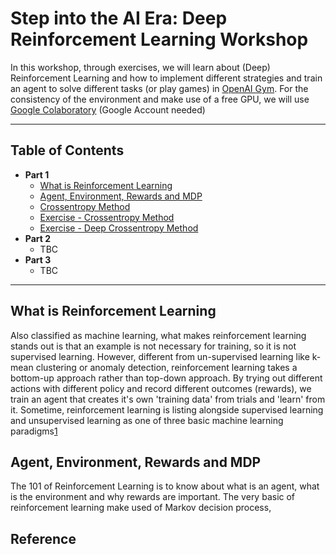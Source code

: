 # Step into the AI Era: Deep Reinforcement Learning Workshop
In this workshop, through exercises, we will learn about (Deep) Reinforcement Learning and how to implement different strategies and train an agent to solve different tasks (or play games) in [OpenAI Gym](https://gym.openai.com/). For the consistency of the environment and make use of a free GPU, we will use [Google Colaboratory](http://colab.research.google.com/) (Google Account needed)

----

## Table of Contents

* **Part 1**
  * [What is Reinforcement Learning](#what-is-reinforcement-learning)
  * [Agent, Environment, Rewards and MDP](#agent-environment-rewards-and-mdp)
  * [Crossentropy Method](#)
  * [Exercise - Crossentropy Method](#)
  * [Exercise - Deep Crossentropy Method](#)
* **Part 2**
  * TBC
* **Part 3**
  * TBC

----
## What is Reinforcement Learning
Also classified as machine learning, what makes reinforcement learning stands out is that an example is not necessary for training, so it is not supervised learning. However, different from un-supervised learning like k-mean clustering or anomaly detection, reinforcement learning takes a bottom-up approach rather than top-down approach. By trying out different actions with different policy and record different outcomes (rewards), we train an agent that creates it's own 'training data' from trials and 'learn' from it. Sometime, reinforcement learning is listing alongside supervised learning and unsupervised learning as one of three basic machine learning paradigms[1]

## Agent, Environment, Rewards and MDP

The 101 of Reinforcement Learning is to know about what is an agent, what is the environment and why rewards are important.
The very basic of reinforcement learning make used of Markov decision process,

## Reference
[1]: https://en.wikipedia.org/wiki/Reinforcement_learning
